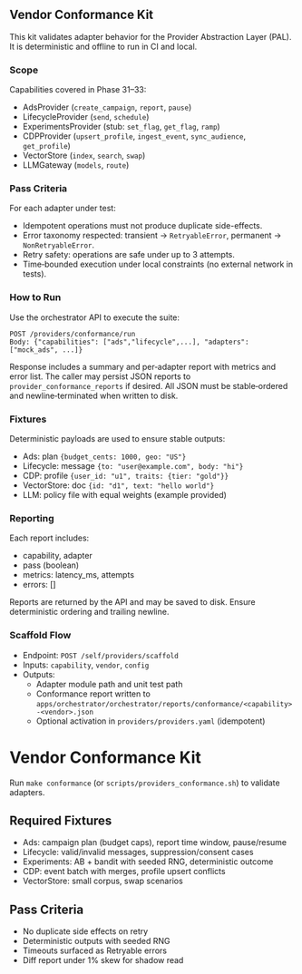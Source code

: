## Vendor Conformance Kit

This kit validates adapter behavior for the Provider Abstraction Layer (PAL). It is deterministic and offline to run in CI and local.

### Scope

Capabilities covered in Phase 31–33:

- AdsProvider (`create_campaign`, `report`, `pause`)
- LifecycleProvider (`send`, `schedule`)
- ExperimentsProvider (stub: `set_flag`, `get_flag`, `ramp`)
- CDPProvider (`upsert_profile`, `ingest_event`, `sync_audience`, `get_profile`)
- VectorStore (`index`, `search`, `swap`)
- LLMGateway (`models`, `route`)

### Pass Criteria

For each adapter under test:

- Idempotent operations must not produce duplicate side-effects.
- Error taxonomy respected: transient → `RetryableError`, permanent → `NonRetryableError`.
- Retry safety: operations are safe under up to 3 attempts.
- Time‑bounded execution under local constraints (no external network in tests).

### How to Run

Use the orchestrator API to execute the suite:

```
POST /providers/conformance/run
Body: {"capabilities": ["ads","lifecycle",...], "adapters": ["mock_ads", ...]}
```

Response includes a summary and per‑adapter report with metrics and error list. The caller may persist JSON reports to `provider_conformance_reports` if desired. All JSON must be stable‑ordered and newline‑terminated when written to disk.

### Fixtures

Deterministic payloads are used to ensure stable outputs:

- Ads: plan `{budget_cents: 1000, geo: "US"}`
- Lifecycle: message `{to: "user@example.com", body: "hi"}`
- CDP: profile `{user_id: "u1", traits: {tier: "gold"}}`
- VectorStore: doc `{id: "d1", text: "hello world"}`
- LLM: policy file with equal weights (example provided)

### Reporting

Each report includes:

- capability, adapter
- pass (boolean)
- metrics: latency_ms, attempts
- errors: []

Reports are returned by the API and may be saved to disk. Ensure deterministic ordering and trailing newline.

### Scaffold Flow

- Endpoint: `POST /self/providers/scaffold`
- Inputs: `capability`, `vendor`, `config`
- Outputs:
  - Adapter module path and unit test path
  - Conformance report written to `apps/orchestrator/orchestrator/reports/conformance/<capability>-<vendor>.json`
  - Optional activation in `providers/providers.yaml` (idempotent)

# Vendor Conformance Kit

Run `make conformance` (or `scripts/providers_conformance.sh`) to validate adapters.

## Required Fixtures
- Ads: campaign plan (budget caps), report time window, pause/resume
- Lifecycle: valid/invalid messages, suppression/consent cases
- Experiments: AB + bandit with seeded RNG, deterministic outcome
- CDP: event batch with merges, profile upsert conflicts
- VectorStore: small corpus, swap scenarios

## Pass Criteria
- No duplicate side effects on retry
- Deterministic outputs with seeded RNG
- Timeouts surfaced as Retryable errors
- Diff report under 1% skew for shadow read
